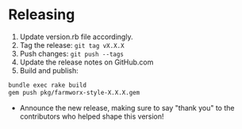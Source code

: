 # Releasing

1. Update version.rb file accordingly.
1. Tag the release: `git tag vX.X.X`
1. Push changes: `git push --tags`
1. Update the release notes on GitHub.com
1. Build and publish:

```bash
bundle exec rake build
gem push pkg/farmworx-style-X.X.X.gem
```

* Announce the new release,
   making sure to say "thank you" to the contributors
   who helped shape this version!
